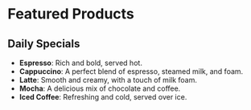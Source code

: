# Featured Products

## Daily Specials

- **Espresso**: Rich and bold, served hot.
- **Cappuccino**: A perfect blend of espresso, steamed milk, and foam.
- **Latte**: Smooth and creamy, with a touch of milk foam.
- **Mocha**: A delicious mix of chocolate and coffee.
- **Iced Coffee**: Refreshing and cold, served over ice.

